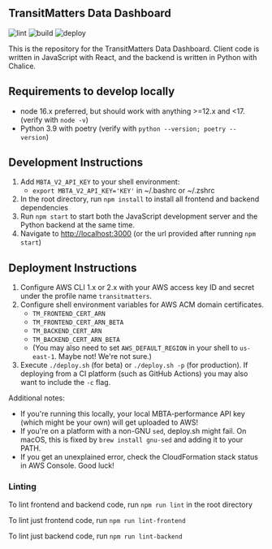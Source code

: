 ## TransitMatters Data Dashboard

![lint](https://github.com/transitmatters/t-performance-dash/workflows/lint/badge.svg)
![build](https://github.com/transitmatters/t-performance-dash/workflows/build/badge.svg)
![deploy](https://github.com/transitmatters/t-performance-dash/workflows/deploy/badge.svg)

This is the repository for the TransitMatters Data Dashboard. Client code is written in JavaScript with React, and the backend is written in Python with Chalice.

## Requirements to develop locally

- node 16.x preferred, but should work with anything >=12.x and <17. (verify with `node -v`)
- Python 3.9 with poetry (verify with `python --version; poetry --version`)

## Development Instructions

1. Add `MBTA_V2_API_KEY` to your shell environment:
   - `export MBTA_V2_API_KEY='KEY'` in ~/.bashrc or ~/.zshrc
2. In the root directory, run `npm install` to install all frontend and backend dependencies
3. Run `npm start` to start both the JavaScript development server and the Python backend at the same time.
4. Navigate to [http://localhost:3000](http://localhost:3000) (or the url provided after running `npm start`)

## Deployment Instructions

1. Configure AWS CLI 1.x or 2.x with your AWS access key ID and secret under the profile name `transitmatters`.
2. Configure shell environment variables for AWS ACM domain certificates.
   - `TM_FRONTEND_CERT_ARN`
   - `TM_FRONTEND_CERT_ARN_BETA`
   - `TM_BACKEND_CERT_ARN`
   - `TM_BACKEND_CERT_ARN_BETA`
   - (You may also need to set `AWS_DEFAULT_REGION` in your shell to `us-east-1`. Maybe not! We're not sure.)
3. Execute `./deploy.sh` (for beta) or `./deploy.sh -p` (for production). If deploying from a CI platform (such as GitHub Actions) you may also want to include the `-c` flag.

Additional notes:

- If you're running this locally, your local MBTA-performance API key (which might be your own) will get uploaded to AWS!
- If you're on a platform with a non-GNU `sed`, deploy.sh might fail. On macOS, this is fixed by `brew install gnu-sed` and adding it to your PATH.
- If you get an unexplained error, check the CloudFormation stack status in AWS Console. Good luck!

### Linting

To lint frontend and backend code, run `npm run lint` in the root directory

To lint just frontend code, run `npm run lint-frontend`

To lint just backend code, run `npm run lint-backend`
